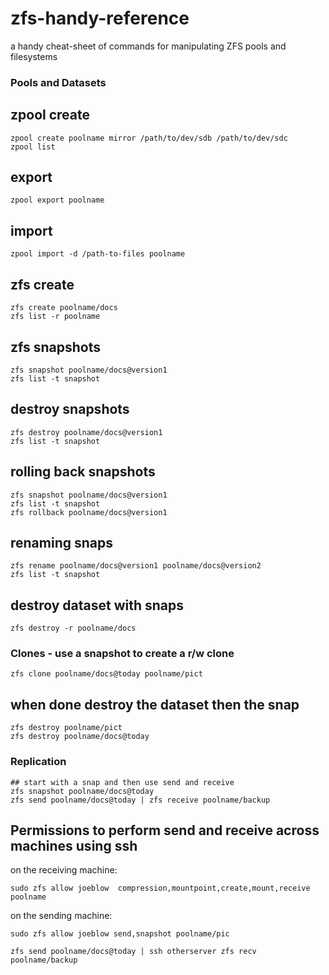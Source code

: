 # zfs-handy-reference
a handy cheat-sheet of commands for manipulating ZFS pools and filesystems


### Pools and Datasets

## zpool create
```
zpool create poolname mirror /path/to/dev/sdb /path/to/dev/sdc 
zpool list
```

## export
```
zpool export poolname
```

## import
```
zpool import -d /path-to-files poolname
```

## zfs create 
```
zfs create poolname/docs 
zfs list -r poolname
```

## zfs snapshots
```
zfs snapshot poolname/docs@version1
zfs list -t snapshot
```

## destroy snapshots
```
zfs destroy poolname/docs@version1
zfs list -t snapshot
```

## rolling back snapshots
```
zfs snapshot poolname/docs@version1
zfs list -t snapshot
zfs rollback poolname/docs@version1
```

##  renaming snaps
```
zfs rename poolname/docs@version1 poolname/docs@version2
zfs list -t snapshot
```

## destroy dataset with snaps 
```
zfs destroy -r poolname/docs
```

### Clones - use a snapshot to create a r/w clone
```
zfs clone poolname/docs@today poolname/pict
```


## when done destroy the dataset then the snap
```
zfs destroy poolname/pict
zfs destroy poolname/docs@today
```

### Replication
```
## start with a snap and then use send and receive
zfs snapshot poolname/docs@today
zfs send poolname/docs@today | zfs receive poolname/backup
```

## Permissions to perform send and receive across machines using ssh
on the receiving machine:
```
sudo zfs allow joeblow  compression,mountpoint,create,mount,receive poolname
 ```

on the sending machine:
```
sudo zfs allow joeblow send,snapshot poolname/pic
```

```
zfs send poolname/docs@today | ssh otherserver zfs recv poolname/backup
```
